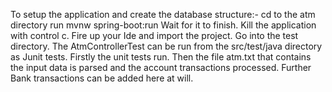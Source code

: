 To setup the application and create the database structure:-
cd to the atm directory
run mvnw spring-boot:run
Wait for it to finish.
Kill the application with control c.
Fire up your Ide and import the project.
Go into the test directory.
The AtmControllerTest can be run from the src/test/java directory as Junit tests.
Firstly the unit tests run.
Then the file atm.txt that contains the input data is parsed and the account transactions processed.
Further Bank transactions can be added here at will.
